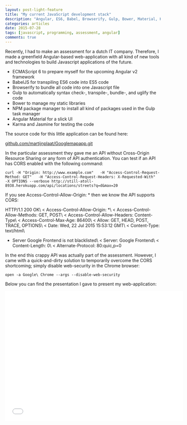 ```yaml
---
layout: post-light-feature
title: "My current JavaScript development stack"
description: "Angular, ES6, Babel, Browserify, Gulp, Bower, Material, Karma, Jasmine"
categories: articles
date: 2015-07-28
tags: [javascript, programming, assessment, angular]
comments: true
---
```


Recently, I had to make an assessment for a dutch IT company. Therefore, I made a greenfield Angular-based web-application with all kind of new tools and technologies to build Javascript applications of the future. 

* ECMAScript 6 to prepare myself for the upcoming Angular v2 framework
* BabelJS for transpiling ES6 code into ES5 code
* Browserify to bundle all code into one Javascript file
* Gulp to automatically syntax check-, transpile-, bundle-, and uglify the code
* Bower to manage my static libraries
* NPM package manager to install all kind of packages used in the Gulp task manager
* Angular Material for a slick UI
* Karma and Jasmine for testing the code

The source code for this little application can be found here:

[github.com/martijnplaat/Googlemapapp.git](https://github.com/martijnplaat/googlemapapp.git)

In the particular assessment they gave me an API without Cross-Origin Resource Sharing or any form of API authentication. 
You can test if an API has CORS enabled with the following command:

```
curl -H "Origin: http://www.example.com"   -H "Access-Control-Request-Method: GET"   -H "Access-Control-Request-Headers: X-Requested-With"   -X OPTIONS --verbose http://still-atoll-8938.herokuapp.com/api/locations/streets?q=d&max=20
```

If you see Access-Control-Allow-Origin: * then we know the API supports CORS:

HTTP/1.1 200 OK\\
< Access-Control-Allow-Origin: *\\
< Access-Control-Allow-Methods: GET, POST\\
< Access-Control-Allow-Headers: Content-Type\\
< Access-Control-Max-Age: 86400\\
< Allow: GET, HEAD, POST, TRACE, OPTIONS\\
< Date: Wed, 22 Jul 2015 15:53:12 GMT\\
< Content-Type: text/html\\
* Server Google Frontend is not blacklisted\\
< Server: Google Frontend\\
< Content-Length: 0\\
< Alternate-Protocol: 80:quic,p=0

In the end this crappy API was actually part of the assessment. However, I came with a quick-and-dirty solution to temporarily overcome the CORS shortcoming; simply disable web-security in the Chrome browser:

```
open -a Google\ Chrome --args --disable-web-security
```

Below you can find the presentation I gave to present my web-application:

<iframe src="//slides.com/martijnvanderplaat-1/deck/embed" width="576" height="420" scrolling="no" frameborder="0" webkitallowfullscreen mozallowfullscreen allowfullscreen></iframe>

